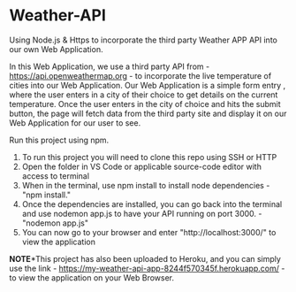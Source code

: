 # Weather-API
Using Node.js & Https to incorporate the third party Weather APP API into our own Web Application.

In this Web Application, we use a third party API from - https://api.openweathermap.org - to incorporate the live temperature of cities into our Web Application. Our Web Application is a simple form entry , where 
the user enters in a city of their choice to get details on the current temperature. Once the user enters in the city of choice and hits the submit button, the page will fetch data from the third party site and display it 
on our Web Application for our user to see. 


Run this project using npm.

1) To run this project you will need to clone this repo using SSH or HTTP
2) Open the folder in VS Code or applicable source-code editor with access to terminal
3) When in the terminal, use npm install to install node dependencies - "npm install."
4) Once the dependencies are installed, you can go back into the terminal and use nodemon app.js to have your API running on port 3000. - "nodemon app.js"
5) You can now go to your browser and enter "http://localhost:3000/" to view the application

**NOTE***This project has also been uploaded to Heroku, and you can simply use the link - https://my-weather-api-app-8244f570345f.herokuapp.com/ - to view the application on your Web Browser.
